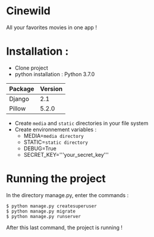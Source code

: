 # Cinewild

All your favorites movies in one app !

# Installation :

- Clone project
- python installation : Python 3.7.0

| Package | Version |
|---------|---------|
| Django  |   2.1   | 
| Pillow  |   5.2.0 | 

- Create ```media``` and ```static``` directories in your file system
- Create environnement variables : 
  - MEDIA=```media directory```
  - STATIC=```static directory```
  - DEBUG=True
  - SECRET_KEY='''your_secret_key'''

# Running the project

In the directory manage.py, enter the commands :

    $ python manage.py createsuperuser
    $ python manage.py migrate
    $ python manage.py runserver

After this last command, the project is running !
